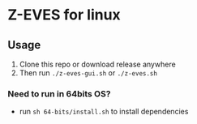 # Z-EVES for linux

## Usage

1. Clone this repo or download release anywhere
2. Then run `./z-eves-gui.sh` or `./z-eves.sh`

### Need to run in 64bits OS?

- run `sh 64-bits/install.sh` to install dependencies

